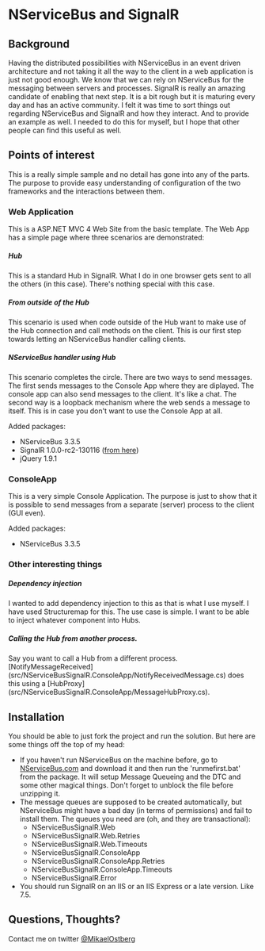 NServiceBus and SignalR
======================================================================
## Background
Having the distributed possibilities with NServiceBus in an event driven architecture and not taking it all the way to the client in a web application is just not good enough. We know that we can rely on NServiceBus for the messaging between servers and processes. SignalR is really an amazing candidate of enabling that next step. It is a bit rough but it is maturing every day and has an active community. I felt it was time to sort things out regarding NServiceBus and SignalR and how they interact. And to provide an example as well. I needed to do this for myself, but I hope that other people can find this useful as well.

## Points of interest
This is a really simple sample and no detail has gone into any of the parts. The purpose to provide easy understanding of configuration of the two frameworks and the interactions between them.

### Web Application
This is a ASP.NET MVC 4 Web Site from the basic template. The Web App has a simple page where three scenarios are demonstrated:
##### Hub
This is a standard Hub in SignalR. What I do in one browser gets sent to all the others (in this case). There's nothing special with this case.
##### From outside of the Hub
This scenario is used when code outside of the Hub want to make use of the Hub connection and call methods on the client. This is our first step towards letting an NServiceBus handler calling clients.
##### NServiceBus handler using Hub
This scenario completes the circle. There are two ways to send messages. The first sends messages to the Console App where they are diplayed. The console app can also send messages to the client. It's like a chat. The second way is a loopback mechanism where the web sends a message to itself. This is in case you don't want to use the Console App at all.

Added packages:
* NServiceBus 3.3.5
* SignalR 1.0.0-rc2-130116 ([from here](http://www.myget.org/gallery/aspnetwebstacknightly))
* jQuery 1.9.1

### ConsoleApp
This is a very simple Console Application. The purpose is just to show that it is possible to send messages from a separate (server) process  to the client (GUI even).

Added packages:
* NServiceBus 3.3.5

### Other interesting things
##### Dependency injection
I wanted to add dependency injection to this as that is what I use myself. I have used Structuremap for this. The use case is simple. I want to be able to inject whatever component into Hubs.
##### Calling the Hub from another process.
Say you want to call a Hub from a different process. [NotifyMessageReceived] (src/NServiceBusSignalR.ConsoleApp/NotifyReceivedMessage.cs) does this using a [HubProxy] (src/NServiceBusSignalR.ConsoleApp/MessageHubProxy.cs).
	
## Installation

You should be able to just fork the project and run the solution. But here are some things off the top of my head:
* If you haven't run NServiceBus on the machine before, go to [NServiceBus.com](http://nservicebus.com/Downloads.aspx) and download it and then run the 'runmefirst.bat' from the package. It will setup Message Queueing and the DTC and some other magical things. Don't forget to unblock the file before unzipping it.
* The message queues are supposed to be created automatically, but NServiceBus might have a bad day (in terms of permissions) and fail to install them. The queues you need are (oh, and they are transactional):
    - NServiceBusSignalR.Web
    - NServiceBusSignalR.Web.Retries
	- NServiceBusSignalR.Web.Timeouts
    - NServiceBusSignalR.ConsoleApp
    - NServiceBusSignalR.ConsoleApp.Retries
	- NServiceBusSignalR.ConsoleApp.Timeouts
    - NServiceBusSignalR.Error
* You should run SignalR on an IIS or an IIS Express or a late version. Like 7.5. 

## Questions, Thoughts?
Contact me on twitter [@MikaelOstberg](https://twitter.com/mikaelostberg)
		